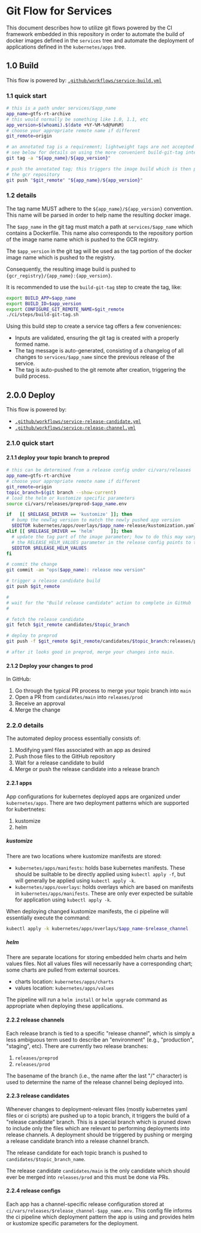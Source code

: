 # Git Flow for Services

This document describes how to utilize git flows powered by the CI framework
embedded in this repository in order to automate the build of docker images
defined in the `services` tree and automate the deployment of applications
defined in the `kubernetes/apps` tree.

## 1.0 Build

This flow is powered by:
[`.github/workflows/service-build.yml`](https://github.com/cal-itp/data-infra/blob/main/.github/workflows/service-build.yml)

### 1.1 quick start

```bash
# this is a path under services/$app_name
app_name=gtfs-rt-archive
# this would normally be something like 1.0, 1.1, etc
app_version=$(whoami).$(date +%Y-%M-%d@%H%M)
# choose your appropriate remote name if different
git_remote=origin

# an annotated tag is a requirement; lightweight tags are not accepted
# see below for details on using the more convenient build-git-tag interface
git tag -a "${app_name}/${app_version}"

# push the annotated tag; this triggers the image build which is then pushed to
# the gcr repository
git push "$git_remote" "${app_name}/${app_version}"
```

### 1.2 details

The tag name MUST adhere to the `${app_name}/${app_version}` convention. This
name will be parsed in order to help name the resulting docker image.

The `$app_name` in the git tag must match a path at `services/$app_name` which
contains a Dockerfile. This name also corresponds to the repository portion of
the image name name which is pushed to the GCR registry.

The `$app_version` in the git tag will be used as the tag portion of the docker
image name which is pushed to the registry.

Consequently, the resulting image build is pushed to
`{gcr_registry}/{app_name}:{app_version}`.

It is recommended to use the `build-git-tag` step to create the tag, like:

```bash
export BUILD_APP=$app_name
export BUILD_ID=$app_version
export CONFIGURE_GIT_REMOTE_NAME=$git_remote
./ci/steps/build-git-tag.sh
```

Using this build step to create a service tag offers a few conveniences:

- Inputs are validated, ensuring the git tag is created with a properly formed
 name.
- The tag message is auto-generated, consisting of a changelog of all changes to
 `services/$app_name` since the previous release of the service.
- The tag is auto-pushed to the git remote after creation, triggering the build
 process.

## 2.0.0 Deploy

This flow is powered by:

- [`.github/workflows/service-release-candidate.yml`](https://github.com/cal-itp/data-infra/blob/main/.github/workflows/service-release-candidate.yml)
- [`.github/workflows/service-release-channel.yml`](https://github.com/cal-itp/data-infra/blob/main/.github/workflows/service-release-channel.yml)

### 2.1.0 quick start

#### 2.1.1 deploy your topic branch to preprod

```bash
# this can be determined from a release config under ci/vars/releases
app_name=gtfs-rt-archive
# choose your appropriate remote name if different
git_remote=origin
topic_branch=$(git branch --show-current)
# load the helm or kustomize specific parameters
source ci/vars/releases/preprod-$app_name.env

if   [[ $RELEASE_DRIVER == 'kustomize' ]]; then
  # bump the newTag version to match the newly pushed app version
  $EDITOR kubernetes/apps/overlays/$app_name-release/kustomization.yaml
elif [[ $RELEASE_DRIVER == 'helm'      ]]; then
  # update the tag part of the image parameter; how to do this may vary from app to app
  # the RELEASE_HELM_VALUES parameter in the release config points to the values file which should be changed
  $EDITOR $RELEASE_HELM_VALUES
fi

# commit the change
git commit -am "ops($app_name): release new version"

# trigger a release candidate build
git push $git_remote

#
# wait for the "Build release candidate" action to complete in GitHub
#

# fetch the release candidate
git fetch $git_remote candidates/$topic_branch

# deploy to preprod
git push -f $git_remote $git_remote/candidates/$topic_branch:releases/preprod

# after it looks good in preprod, merge your changes into main.
```

#### 2.1.2 Deploy your changes to prod

In GitHub:

1. Go through the typical PR process to merge your topic branch into `main`
2. Open a PR from `candidates/main` into `releases/prod`
3. Receive an approval
4. Merge the change

### 2.2.0 details

The automated deploy process essentially consists of:

1. Modifying yaml files associated with an app as desired
2. Push those files to the GitHub repository
3. Wait for a release candidate to build
4. Merge or push the release candidate into a release branch

#### 2.2.1 apps

App configurations for kubernetes deployed apps are organized under
`kubernetes/apps`. There are two deployment patterns which are supported for
kubertnetes:

1. kustomize
2. helm


##### kustomize

There are two locations where kustomize manifests are stored:

- `kubernetes/apps/manifests`: holds base kubernetes manifests. These should be
 suiltable to be directly applied using `kubectl apply -f`, but will generally
 be applied using `kubectl apply -k`.
- `kubernetes/apps/overlays`: holds overlays which are based on manifests in
 `kubernetes/apps/manifests`. These are only ever expected be suitable for
 application using `kubectl apply -k`.

When deploying changed kustomize manifests, the ci pipeline will essentially
execute the command:

```bash
kubectl apply -k kubernetes/apps/overlays/$app_name-$release_channel
```

##### helm

There are separate locations for storing embedded helm charts and helm values
files. Not all values files will necessarily have a corresponding chart; some
charts are pulled from external sources.

- charts location: `kubernetes/apps/charts`
- values location: `kubernetes/apps/values`

The pipeline will run a `helm install` or `helm upgrade` command as appropriate
when deploying these applications.

#### 2.2.2 release channels

Each release branch is tied to a specific "release channel", which is simply a
less ambiguous term used to describe an "environment" (e.g., "production", "staging", etc).
There are currently two release branches:

1. `releases/preprod`
2. `releases/prod`

The basename of the branch (i.e., the name after the last "/" character) is used
to determine the name of the release channel being deployed into.

#### 2.2.3 release candidates

Whenever changes to deployment-relevant files (mostly kubernetes yaml files or
ci scripts) are pushed up to a topic branch, it triggers the build of a "release
candidate" branch. This is a special branch which is pruned down to include only
the files which are relevant to performing deployments into release channels. A
deployment should be triggered by pushing or merging a release candidate branch
into a release channel branch.

The release candidate for each topic branch is pushed to
`candidates/$topic_branch_name`.

The release candidate `candidates/main` is the only candidate which should ever
be merged into `releases/prod` and this must be done via PRs.

#### 2.2.4 release configs

Each app has a channel-specific release configuration stored at
`ci/vars/releases/$release_channel-$app_name.env`. This config file informs the
ci pipeline which deployment pattern the app is using and provides helm or
kustomize specific parameters for the deployment.
